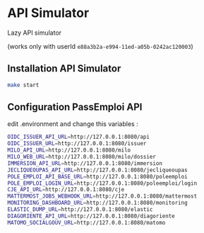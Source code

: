 # API Simulator

Lazy API simulator

(works only with userId `e88a3b2a-e994-11ed-a05b-0242ac120003`)

## Installation API Simulator

```sh
make start
```

## Configuration PassEmploi API

edit .environment and change this variables :

```sh
OIDC_ISSUER_API_URL=http://127.0.0.1:8080/api
OIDC_ISSUER_URL=http://127.0.0.1:8080/issuer
MILO_API_URL=http://127.0.0.1:8080/milo
MILO_WEB_URL=http://127.0.0.1:8080/milo/dossier
IMMERSION_API_URL=http://127.0.0.1:8080/immersion
JECLIQUEOUPAS_API_URL=http://127.0.0.1:8080/jecliqueoupas
POLE_EMPLOI_API_BASE_URL=http://127.0.0.1:8080/poleemploi
POLE_EMPLOI_LOGIN_URL=http://127.0.0.1:8080/poleemploi/login
CJE_API_URL=http://127.0.0.1:8080/cje
MATTERMOST_JOBS_WEBHOOK_URL=http://127.0.0.1:8080/mattermost
MONITORING_DASHBOARD_URL=http://127.0.0.1:8080/monitoring
ELASTIC_DUMP_URL=http://127.0.0.1:8080/elastic
DIAGORIENTE_API_URL=http://127.0.0.1:8080/diagoriente
MATOMO_SOCIALGOUV_URL=http://127.0.0.1:8080/matomo
```
